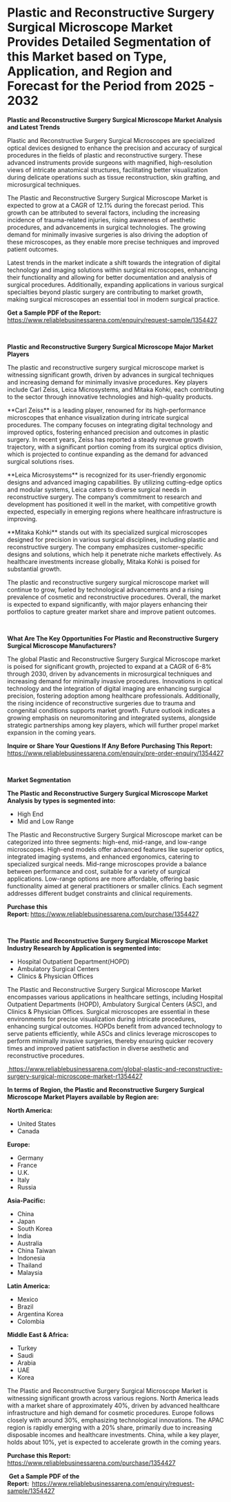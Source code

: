 <p><h1>Plastic and Reconstructive Surgery Surgical Microscope Market Provides Detailed Segmentation of this Market based on Type, Application, and Region and Forecast for the Period from 2025 - 2032</h1></p><p><strong>Plastic and Reconstructive Surgery Surgical Microscope Market Analysis and Latest Trends</strong></p>
<p><p>Plastic and Reconstructive Surgery Surgical Microscopes are specialized optical devices designed to enhance the precision and accuracy of surgical procedures in the fields of plastic and reconstructive surgery. These advanced instruments provide surgeons with magnified, high-resolution views of intricate anatomical structures, facilitating better visualization during delicate operations such as tissue reconstruction, skin grafting, and microsurgical techniques.</p><p>The Plastic and Reconstructive Surgery Surgical Microscope Market is expected to grow at a CAGR of 12.1% during the forecast period. This growth can be attributed to several factors, including the increasing incidence of trauma-related injuries, rising awareness of aesthetic procedures, and advancements in surgical technologies. The growing demand for minimally invasive surgeries is also driving the adoption of these microscopes, as they enable more precise techniques and improved patient outcomes.</p><p>Latest trends in the market indicate a shift towards the integration of digital technology and imaging solutions within surgical microscopes, enhancing their functionality and allowing for better documentation and analysis of surgical procedures. Additionally, expanding applications in various surgical specialties beyond plastic surgery are contributing to market growth, making surgical microscopes an essential tool in modern surgical practice.</p></p>
<p><strong>Get a Sample PDF of the Report:&nbsp;</strong> <a href="https://www.reliablebusinessarena.com/enquiry/request-sample/1354427?utm_campaign=1871&utm_medium=2&utm_source=Github&utm_content=ia&utm_term=14042025&utm_id=plastic-and-reconstructive-surgery-surgical-microscope">https://www.reliablebusinessarena.com/enquiry/request-sample/1354427</a></p>
<p>&nbsp;</p>
<p><strong>Plastic and Reconstructive Surgery Surgical Microscope Major Market Players</strong></p>
<p><p>The plastic and reconstructive surgery surgical microscope market is witnessing significant growth, driven by advances in surgical techniques and increasing demand for minimally invasive procedures. Key players include Carl Zeiss, Leica Microsystems, and Mitaka Kohki, each contributing to the sector through innovative technologies and high-quality products.</p><p>**Carl Zeiss** is a leading player, renowned for its high-performance microscopes that enhance visualization during intricate surgical procedures. The company focuses on integrating digital technology and improved optics, fostering enhanced precision and outcomes in plastic surgery. In recent years, Zeiss has reported a steady revenue growth trajectory, with a significant portion coming from its surgical optics division, which is projected to continue expanding as the demand for advanced surgical solutions rises.</p><p>**Leica Microsystems** is recognized for its user-friendly ergonomic designs and advanced imaging capabilities. By utilizing cutting-edge optics and modular systems, Leica caters to diverse surgical needs in reconstructive surgery. The company’s commitment to research and development has positioned it well in the market, with competitive growth expected, especially in emerging regions where healthcare infrastructure is improving.</p><p>**Mitaka Kohki** stands out with its specialized surgical microscopes designed for precision in various surgical disciplines, including plastic and reconstructive surgery. The company emphasizes customer-specific designs and solutions, which help it penetrate niche markets effectively. As healthcare investments increase globally, Mitaka Kohki is poised for substantial growth.</p><p>The plastic and reconstructive surgery surgical microscope market will continue to grow, fueled by technological advancements and a rising prevalence of cosmetic and reconstructive procedures. Overall, the market is expected to expand significantly, with major players enhancing their portfolios to capture greater market share and improve patient outcomes.</p></p>
<p>&nbsp;</p>
<p><strong>What Are The Key Opportunities For Plastic and Reconstructive Surgery Surgical Microscope Manufacturers?</strong></p>
<p><p>The global Plastic and Reconstructive Surgery Surgical Microscope market is poised for significant growth, projected to expand at a CAGR of 6-8% through 2030, driven by advancements in microsurgical techniques and increasing demand for minimally invasive procedures. Innovations in optical technology and the integration of digital imaging are enhancing surgical precision, fostering adoption among healthcare professionals. Additionally, the rising incidence of reconstructive surgeries due to trauma and congenital conditions supports market growth. Future outlook indicates a growing emphasis on neuromonitoring and integrated systems, alongside strategic partnerships among key players, which will further propel market expansion in the coming years.</p></p>
<p><strong>Inquire or Share Your Questions If Any Before Purchasing This Report:</strong> <a href="https://www.reliablebusinessarena.com/enquiry/pre-order-enquiry/1354427?utm_campaign=1871&utm_medium=2&utm_source=Github&utm_content=ia&utm_term=14042025&utm_id=plastic-and-reconstructive-surgery-surgical-microscope">https://www.reliablebusinessarena.com/enquiry/pre-order-enquiry/1354427</a></p>
<p>&nbsp;</p>
<p><strong>Market Segmentation</strong></p>
<p><strong>The Plastic and Reconstructive Surgery Surgical Microscope Market Analysis by types is segmented into:</strong></p>
<p><ul><li>High End</li><li>Mid and Low Range</li></ul></p>
<p><p>The Plastic and Reconstructive Surgery Surgical Microscope market can be categorized into three segments: high-end, mid-range, and low-range microscopes. High-end models offer advanced features like superior optics, integrated imaging systems, and enhanced ergonomics, catering to specialized surgical needs. Mid-range microscopes provide a balance between performance and cost, suitable for a variety of surgical applications. Low-range options are more affordable, offering basic functionality aimed at general practitioners or smaller clinics. Each segment addresses different budget constraints and clinical requirements.</p></p>
<p><strong>Purchase this Report:&nbsp;</strong><a href="https://www.reliablebusinessarena.com/purchase/1354427?utm_campaign=1871&utm_medium=2&utm_source=Github&utm_content=ia&utm_term=14042025&utm_id=plastic-and-reconstructive-surgery-surgical-microscope">https://www.reliablebusinessarena.com/purchase/1354427</a></p>
<p>&nbsp;</p>
<p><strong>The Plastic and Reconstructive Surgery Surgical Microscope Market Industry Research by Application is segmented into:</strong></p>
<p><ul><li>Hospital Outpatient Department(HOPD)</li><li>Ambulatory Surgical Centers</li><li>Clinics & Physician Offices</li></ul></p>
<p><p>The Plastic and Reconstructive Surgery Surgical Microscope Market encompasses various applications in healthcare settings, including Hospital Outpatient Departments (HOPD), Ambulatory Surgical Centers (ASC), and Clinics & Physician Offices. Surgical microscopes are essential in these environments for precise visualization during intricate procedures, enhancing surgical outcomes. HOPDs benefit from advanced technology to serve patients efficiently, while ASCs and clinics leverage microscopes to perform minimally invasive surgeries, thereby ensuring quicker recovery times and improved patient satisfaction in diverse aesthetic and reconstructive procedures.</p></p>
<p><a href="https://www.reliablebusinessarena.com/global-plastic-and-reconstructive-surgery-surgical-microscope-market-r1354427?utm_campaign=1871&utm_medium=2&utm_source=Github&utm_content=ia&utm_term=14042025&utm_id=plastic-and-reconstructive-surgery-surgical-microscope">&nbsp;https://www.reliablebusinessarena.com/global-plastic-and-reconstructive-surgery-surgical-microscope-market-r1354427</a></p>
<p><strong>In terms of Region, the Plastic and Reconstructive Surgery Surgical Microscope Market Players available by Region are:</strong></p>
<p>
    <p> <strong> North America: </strong>
        <ul>
            <li>United States</li>
            <li>Canada</li>
        </ul>
        </p> 
    <p> <strong> Europe: </strong>
        <ul>
            <li>Germany</li>
            <li>France</li>
            <li>U.K.</li>
            <li>Italy</li>
            <li>Russia</li>
        </ul>
        </p> 
    <p> <strong> Asia-Pacific: </strong>
        <ul>
            <li>China</li>
            <li>Japan</li>
            <li>South Korea</li>
            <li>India</li>
            <li>Australia</li>
            <li>China Taiwan</li>
            <li>Indonesia</li>
            <li>Thailand</li>
            <li>Malaysia</li>
        </ul>
        </p> 
    <p> <strong> Latin America: </strong>
        <ul>
            <li>Mexico</li>
            <li>Brazil</li>
            <li>Argentina Korea</li>
            <li>Colombia</li>
        </ul>
        </p> 
    <p> <strong> Middle East & Africa: </strong>
        <ul>
            <li>Turkey</li>
            <li>Saudi</li>
            <li>Arabia</li>
            <li>UAE</li>
            <li>Korea</li>
        </ul>
    </p>
    </p>
<p><p>The Plastic and Reconstructive Surgery Surgical Microscope Market is witnessing significant growth across various regions. North America leads with a market share of approximately 40%, driven by advanced healthcare infrastructure and high demand for cosmetic procedures. Europe follows closely with around 30%, emphasizing technological innovations. The APAC region is rapidly emerging with a 20% share, primarily due to increasing disposable incomes and healthcare investments. China, while a key player, holds about 10%, yet is expected to accelerate growth in the coming years.</p></p>
<p><strong>Purchase this Report: </strong><a href="https://www.reliablebusinessarena.com/purchase/1354427?utm_campaign=1871&utm_medium=2&utm_source=Github&utm_content=ia&utm_term=14042025&utm_id=plastic-and-reconstructive-surgery-surgical-microscope">https://www.reliablebusinessarena.com/purchase/1354427</a></p>
<p>&nbsp;<strong>Get a Sample PDF of the Report:&nbsp;&nbsp;</strong><a href="https://www.reliablebusinessarena.com/enquiry/request-sample/1354427?utm_campaign=1871&utm_medium=2&utm_source=Github&utm_content=ia&utm_term=14042025&utm_id=plastic-and-reconstructive-surgery-surgical-microscope">https://www.reliablebusinessarena.com/enquiry/request-sample/1354427</a></p>
<p><strong></strong></p>
<p><p></p><p></p><p></p></p>